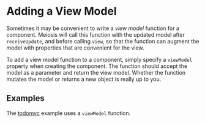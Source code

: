 # Adding a View Model

Sometimes it may be convenient to write a *view model* function for a component. Meiosis will call this function with the updated model after `receiveUpdate`, and before calling `view`, so that the function can augment the model with properties that are convenient for the view.

To add a view model function to a component, simply specify a `viewModel` property when creating the component. The function should accept the model as a parameter and return the view model. Whether the function mutates the model or returns a new object is really up to you.

## Examples

The [todomvc](https://github.com/foxdonut/meiosis-examples/tree/master/examples/todomvc) example uses a `viewModel` function.
